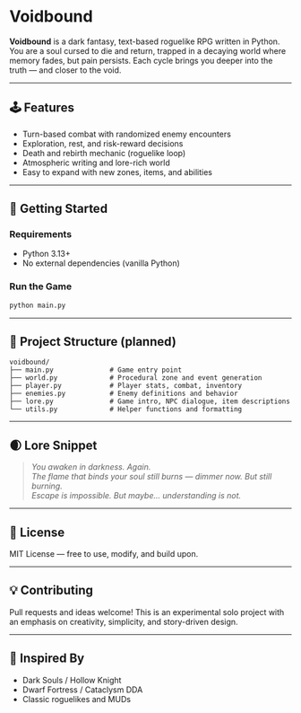 # Voidbound

**Voidbound** is a dark fantasy, text-based roguelike RPG written in Python.  
You are a soul cursed to die and return, trapped in a decaying world where memory fades, but pain persists. Each cycle brings you deeper into the truth — and closer to the void.

---

## 🕹️ Features

- Turn-based combat with randomized enemy encounters  
- Exploration, rest, and risk-reward decisions  
- Death and rebirth mechanic (roguelike loop)  
- Atmospheric writing and lore-rich world  
- Easy to expand with new zones, items, and abilities  

---

## 🚀 Getting Started

### Requirements

- Python 3.13+
- No external dependencies (vanilla Python)

### Run the Game

```bash
python main.py
```

---

## 🧱 Project Structure (planned)

```
voidbound/
├── main.py              # Game entry point
├── world.py             # Procedural zone and event generation
├── player.py            # Player stats, combat, inventory
├── enemies.py           # Enemy definitions and behavior
├── lore.py              # Game intro, NPC dialogue, item descriptions
└── utils.py             # Helper functions and formatting
```

---

## 🌒 Lore Snippet

> *You awaken in darkness. Again.  
> The flame that binds your soul still burns — dimmer now. But still burning.  
> Escape is impossible. But maybe... understanding is not.*

---

## 📜 License

MIT License — free to use, modify, and build upon.

---

## 💡 Contributing

Pull requests and ideas welcome! This is an experimental solo project with an emphasis on creativity, simplicity, and story-driven design.

---

## 🧠 Inspired By

- Dark Souls / Hollow Knight  
- Dwarf Fortress / Cataclysm DDA  
- Classic roguelikes and MUDs  
